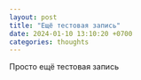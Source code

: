 ```yaml
---
layout: post
title: "Ещё тестовая запись"
date: 2024-01-10 13:10:20 +0700
categories: thoughts
---
```

Просто ещё тестовая запись